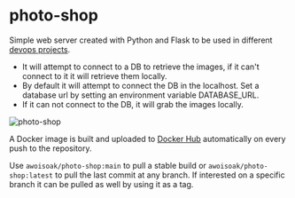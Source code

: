 # photo-shop
Simple web server created with Python and Flask to be used in different [devops projects](https://github.com/awoisoak/devops-sandbox).
- It will attempt to connect to a DB to retrieve the images, if it can't connect to it it will retrieve them locally.
- By default it will attempt to connect the DB in the localhost. Set a database url by setting an environment variable DATABASE_URL. 
- If it can not connect to the DB, it will grab the images locally.

![photo-shop](https://user-images.githubusercontent.com/11469990/198861198-b9af6107-7f2f-4533-82f7-02a0fcd72d3b.png)

A Docker image is built and uploaded to [Docker Hub](https://hub.docker.com/repository/docker/awoisoak/photo-shop) automatically on every push to the repository.

Use `awoisoak/photo-shop:main` to pull a stable build or 
`awoisoak/photo-shop:latest` to pull the last commit at any branch. 
If interested on a specific branch it can be pulled as well by using it as a tag.
